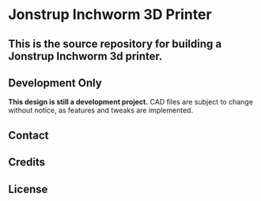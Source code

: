# Jonstrup Inchworm 3D Printer

## This is the source repository for building a Jonstrup Inchworm 3d printer.

## Development Only

__This design is still a development project.__
CAD files are subject to change without notice, as features and tweaks are implemented.

## Contact
<tbd>

## Credits
<Jens Henrik Sandell>

## License
<tbd>

